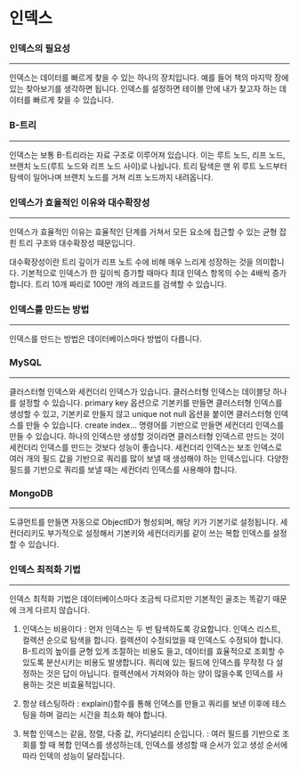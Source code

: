 # 인덱스

### 인덱스의 필요성
*** 
인덱스는 데이터를 빠르게 찾을 수 있는 하나의 장치입니다. 예를 들어 책의 마지막 장에 있는 찾아보기를 생각하면 됩니다. 인덱스를 설정하면 테이블 안에 내가 찾고자 하는 데이터를 빠르게 찾을 수 있습니다.

### B-트리
***
인덱스는 보통 B-트리라는 자료 구조로 이루어져 있습니다. 이는 루트 노드, 리프 노드, 브랜치 노드(루트 노드와 리프 노드 사이)로 나뉩니다. 트리 탐색은 맨 위 루트 노드부터 탐색이 일어나며 브랜치 노드를 거쳐 리프 노드까지 내려옵니다.

### 인덱스가 효율적인 이유와 대수확장성
***
인덱스가 효율적인 이유는 효율적인 단계를 거쳐서 모든 요소에 접근할 수 있는 균형 잡힌 트리 구조와 대수확장성 때문입니다.

대수확장성이란 트리 깊이가 리프 노트 수에 비해 매우 느리게 성장하는 것을 의미합니다. 기본적으로 인덱스가 한 깊이씩 증가할 때마다 최대 인덱스 항목의 수는 4배씩 증가합니다. 트리 10개 짜리로 100만 개의 레코드를 검색할 수 있습니다.

### 인덱스를 만드는 방법
***
인덱스를 만드는 방법은 데이터베이스마다 방법이 다릅니다.

### MySQL
***
 클러스터형 인덱스와 세컨더리 인덱스가 있습니다. 클러스터형 인덱스는 데이블당 하나를 설정할 수 있습니다. primary key 옵션으로 기본키를 만들면 클러스터형 인덱스를 생성할 수 있고, 기본키로 만들지 않고 unique not null 옵션을 붙이면 클러스터형 인덱스를 만들 수 있습니다. create index... 명령어를 기반으로 만들면 세컨더리 인덱스를 만들 수 있습니다. 하나의 인덱스만 생성할 것이라면 클러스터형 인덱스르 만드는 것이 세컨더리 인덱스를 만드는 것보다 성능이 좋습니다. 세컨더리 인덱스는 보조 인덱스로 여러 개의 필드 값을 기반으로 쿼리를 많이 보낼 때 생성해야 하는 인덱스입니다. 다양한 필드를 기반으로 쿼리를 보낼 때는 세컨더리 인덱스를 사용해야 합니다.

 ### MongoDB
 ***
 도큐먼트를 만들면 자동으로 ObjectID가 형성되며, 해당 키가 기본기로 설정됩니다. 세컨더리키도 부가적으로 설정해서 기본키와 세컨더리키를 같이 쓰는 복합 인덱스를 설정할 수 있습니다.

 ### 인덱스 최적화 기법
 ***
 인덱스 최적화 기법은 데이터베이스마다 조금씩 다르지만 기본적인 골조는 똑같기 때문에 크게 다르지 않습니다.

 1. 인덱스는 비용이다 : 먼저 인덱스는 두 번 탐색하도록 강요합니다. 인덱스 리스트, 컬렉션 순으로 탐색을 합니다.
 컬렉션이 수정되었을 때 인덱스도 수정되야 합니다. B-트리의 높이를 균형 있게 조절하는 비용도 들고, 데이터를 효율적으로 조회할 수 있도록 분산시키는 비용도 발생합니다. 쿼리에 있는 필드에 인덱스를 무작정 다 설정하는 것은 답이 아닙니다. 컬렉션에서 가져와야 하는 양이 많을수록 인덱스를 사용하는 것은 비효율적입니다.

 2. 항상 테스팅하라 : explain()함수를 통해 인덱스를 만들고 쿼리를 보낸 이후에 테스팅을 하며 걸리는 시간을 최소화 해야 합니다.

 3. 복합 인덱스는 같음, 정렬, 다중 값, 카디널리티 순입니다. : 여러 필드를 기반으로 조회를 할 때 복합 인덱스를 생성하는데, 인덱스를 생성할 때 순서가 있고 생성 순서에 따라 인덱의 성능이 달라집니다. 